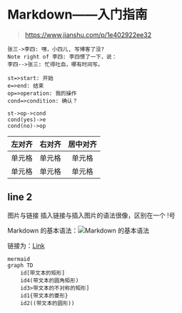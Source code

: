 # Markdown——入门指南 

>https://www.jianshu.com/p/1e402922ee32
```sequence
张三->李四: 嘿，小四儿, 写博客了没?
Note right of 李四: 李四愣了一下，说：
李四-->张三: 忙得吐血，哪有时间写。
```

```flow
st=>start: 开始
e=>end: 结束
op=>operation: 我的操作
cond=>condition: 确认？

st->op->cond
cond(yes)->e
cond(no)->op
```

| 左对齐 | 右对齐 | 居中对齐 |
| :-----| ----: | :----: |
| 单元格 | 单元格 | 单元格 |
| 单元格 | 单元格 | 单元格 |

## line 2
图片与链接
插入链接与插入图片的语法很像，区别在一个 !号

Markdown 的基本语法：![Markdown 的基本语法](http://ww3.sinaimg.cn/large/6aee7dbbgw1effgmnpgqlj210j0us44j.jpg)

链接为：[Link](https://www.jianshu.com/)

```flow
mermaid
graph TD
    id[带文本的矩形]
    id4(带文本的圆角矩形)
    id3>带文本的不对称的矩形]
    id1{带文本的菱形}
    id2((带文本的圆形))
```
